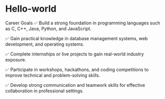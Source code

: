 # Hello-world
Career Goals
✅ Build a strong foundation in programming languages such as C, C++, Java, Python, and JavaScript.

✅ Gain practical knowledge in database management systems, web development, and operating systems.

✅ Complete internships or live projects to gain real-world industry exposure.

✅ Participate in workshops, hackathons, and coding competitions to improve technical and problem-solving skills.

✅ Develop strong communication and teamwork skills for effective collaboration in professional settings.
